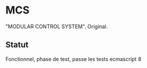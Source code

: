 # MCS
"MODULAR CONTROL SYSTEM". Original.

## Statut
Fonctionnel, phase de test, passe les tests ecmascript 8
